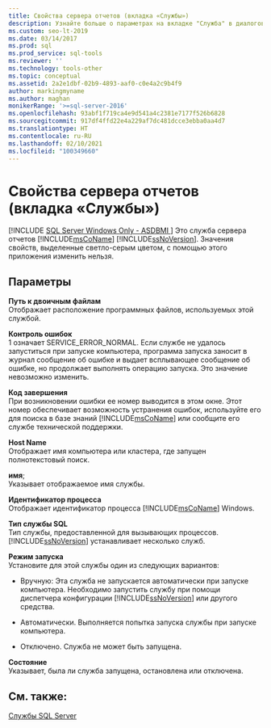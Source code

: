 ```yaml
---
title: Свойства сервера отчетов (вкладка «Службы»)
description: Узнайте больше о параметрах на вкладке "Служба" в диалоговом окне свойств сервера отчетов, таких как путь к двоичному файлу, имя узла и режим запуска.
ms.custom: seo-lt-2019
ms.date: 03/14/2017
ms.prod: sql
ms.prod_service: sql-tools
ms.reviewer: ''
ms.technology: tools-other
ms.topic: conceptual
ms.assetid: 2a2e1dbf-02b9-4893-aaf0-c0e4a2c9b4f9
author: markingmyname
ms.author: maghan
monikerRange: '>=sql-server-2016'
ms.openlocfilehash: 93abf1f719ca4e9d541a4c2381e7177f526b6828
ms.sourcegitcommit: 917df4ffd22e4a229af7dc481dcce3ebba0aa4d7
ms.translationtype: HT
ms.contentlocale: ru-RU
ms.lasthandoff: 02/10/2021
ms.locfileid: "100349660"
---
```

# <a name="report-server-properties-service-tab"></a>Свойства сервера отчетов (вкладка «Службы»)
[!INCLUDE [SQL Server Windows Only - ASDBMI ](../../includes/applies-to-version/sql-windows-only-asdbmi.md)]
  Это служба сервера отчетов [!INCLUDE[msCoName](../../includes/msconame-md.md)] [!INCLUDE[ssNoVersion](../../includes/ssnoversion-md.md)]. Значения свойств, выделенные светло-серым цветом, с помощью этого приложения изменить нельзя.  
  
## <a name="options"></a>Параметры  
 **Путь к двоичным файлам**  
 Отображает расположение программных файлов, используемых этой службой.  
  
 **Контроль ошибок**  
 1 означает SERVICE_ERROR_NORMAL. Если службе не удалось запуститься при запуске компьютера, программа запуска заносит в журнал сообщение об ошибке и выдает всплывающее сообщение об ошибке, но продолжает выполнять операцию запуска. Это значение невозможно изменить.  
  
 **Код завершения**  
 При возникновении ошибки ее номер выводится в этом окне. Этот номер обеспечивает возможность устранения ошибок, используйте его для поиска в базе знаний [!INCLUDE[msCoName](../../includes/msconame-md.md)] или сообщите его службе технической поддержки.  
  
 **Host Name**  
 Отображает имя компьютера или кластера, где запущен полнотекстовый поиск.  
  
 **имя**;  
 Указывает отображаемое имя службы.  
  
 **Идентификатор процесса**  
 Отображает идентификатор процесса [!INCLUDE[msCoName](../../includes/msconame-md.md)] Windows.  
  
 **Тип службы SQL**  
 Тип службы, предоставленной для вызывающих процессов. [!INCLUDE[ssNoVersion](../../includes/ssnoversion-md.md)] устанавливает несколько служб.  
  
 **Режим запуска**  
 Установите для этой службы один из следующих вариантов:  
  
-   Вручную: Эта служба не запускается автоматически при запуске компьютера. Необходимо запустить службу при помощи диспетчера конфигурации [!INCLUDE[ssNoVersion](../../includes/ssnoversion-md.md)] или другого средства.  
  
-   Автоматически. Выполняется попытка запуска службы при запуске компьютера.  
  
-   Отключено. Служба не может быть запущена.  
  
 **Состояние**  
 Указывает, была ли служба запущена, остановлена или отключена.  
  
## <a name="see-also"></a>См. также:  
 [Службы SQL Server](../../tools/configuration-manager/sql-server-services.md)  
  
  
